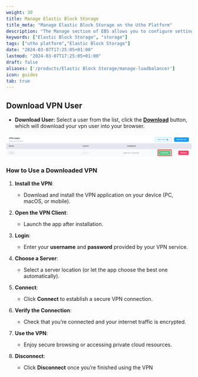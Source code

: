 ```yaml
---
weight: 30
title: Manage Elastic Block Storage
title_meta: "Manage Elastic Block Storage on the Utho Platform"
description: "The Manage section of EBS allows you to configure settings, resize volumes, attach or detach them from instances, and destroy volumes when no longer needed."
keywords: ["Elastic Block Storage", "storage"]
tags: ["utho platform","Elastic Block Storage"]
date: "2024-03-07T17:25:05+01:00"
lastmod: "2024-03-07T17:25:05+01:00"
draft: false 
aliases: ['/products/Elastic Block Storage/manage-loadbalancer']
icon: guides
tab: true
---
```

## Download VPN User

* **Download User:** Select a user from the list, click the **[Download]()** button, which will download your vpn user into your browser.

![1743745160264](image/index/1743745160264.png)

### How to Use a Downloaded VPN

1. **Install the VPN**:

   - Download and install the VPN application on your device (PC, macOS, or mobile).
2. **Open the VPN Client**:

   - Launch the app after installation.
3. **Login**:

   - Enter your **username** and **password** provided by your VPN service.
4. **Choose a Server**:

   - Select a server location (or let the app choose the best one automatically).
5. **Connect**:

   - Click **Connect** to establish a secure VPN connection.
6. **Verify the Connection**:

   - Check that you’re connected and your internet traffic is encrypted.
7. **Use the VPN**:

   - Enjoy secure browsing or accessing private cloud resources.
8. **Disconnect**:

   - Click **Disconnect** once you’re finished using the VPN
